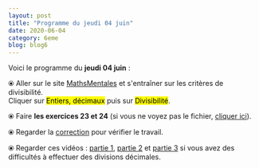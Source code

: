 ```yaml
---
layout: post
title: "Programme du jeudi 04 juin"
date: 2020-06-04
category: 6eme
blog: blog6
---
```


Voici le programme du <b>jeudi 04 juin</b> :

⦿ Aller sur le site <a href="http://mathsmentales.net/">MathsMentales</a> et s'entraîner sur les critères de divisibilité.
<br>
Cliquer sur <mark>Entiers, décimaux</mark> puis sur <mark>Divisibilité</mark>. 

⦿ Faire <strong>les exercices 23 et 24</strong> (si vous ne voyez pas le fichier, <a href="/exercices/6eme/6eme_exercices_jeudi_04_juin_2020.pdf">cliquer ici</a>).

<object data="/exercices/6eme/6eme_exercices_jeudi_04_juin_2020.pdf" width="100%" height="500" type='application/pdf'></object>

⦿ Regarder la <a class="correction" href="/exercices/6eme/6eme_exercices_jeudi_04_juin_2020_corrections.pdf">correction</a> pour vérifier le travail.

⦿ Regarder ces vidéos : <a class="video" href="https://youtu.be/RbkDd_p_EVU">partie 1</a>, <a class="video" href="https://youtu.be/kagPFHfG-ZU">partie 2</a> et <a class="video" href="https://youtu.be/CnuDwxwNl9k">partie 3</a> si vous avez des difficultés à effectuer des divisions décimales.
